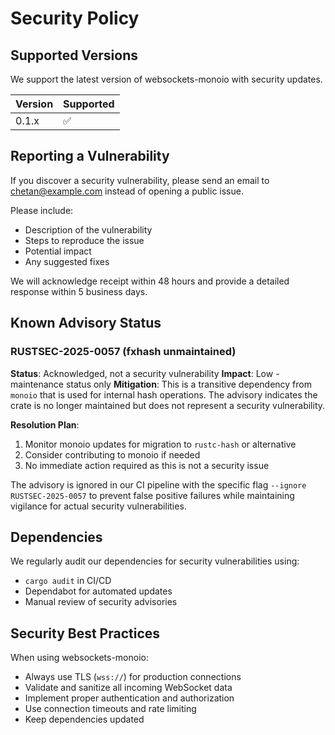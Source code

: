 # Security Policy

## Supported Versions

We support the latest version of websockets-monoio with security updates.

| Version | Supported          |
| ------- | ------------------ |
| 0.1.x   | :white_check_mark: |

## Reporting a Vulnerability

If you discover a security vulnerability, please send an email to [chetan@example.com](mailto:chetan@example.com) instead of opening a public issue.

Please include:
- Description of the vulnerability
- Steps to reproduce the issue
- Potential impact
- Any suggested fixes

We will acknowledge receipt within 48 hours and provide a detailed response within 5 business days.

## Known Advisory Status

### RUSTSEC-2025-0057 (fxhash unmaintained)

**Status**: Acknowledged, not a security vulnerability
**Impact**: Low - maintenance status only
**Mitigation**: This is a transitive dependency from `monoio` that is used for internal hash operations. The advisory indicates the crate is no longer maintained but does not represent a security vulnerability.

**Resolution Plan**:
1. Monitor monoio updates for migration to `rustc-hash` or alternative
2. Consider contributing to monoio if needed
3. No immediate action required as this is not a security issue

The advisory is ignored in our CI pipeline with the specific flag `--ignore RUSTSEC-2025-0057` to prevent false positive failures while maintaining vigilance for actual security vulnerabilities.

## Dependencies

We regularly audit our dependencies for security vulnerabilities using:
- `cargo audit` in CI/CD
- Dependabot for automated updates
- Manual review of security advisories

## Security Best Practices

When using websockets-monoio:
- Always use TLS (`wss://`) for production connections
- Validate and sanitize all incoming WebSocket data
- Implement proper authentication and authorization
- Use connection timeouts and rate limiting
- Keep dependencies updated
